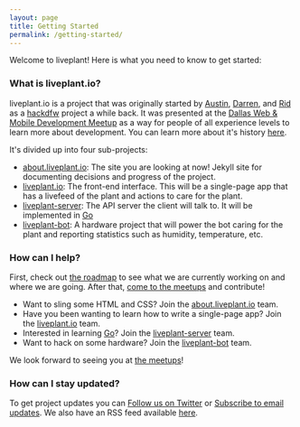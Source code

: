 ```yaml
---
layout: page
title: Getting Started
permalink: /getting-started/
---
```


Welcome to liveplant! Here is what you need to know to get started:

### What is liveplant.io?

liveplant.io is a project that was originally started by [Austin][austin],
[Darren][darren], and [Rid][rid] as a [hackdfw][] project a while back. It was
presented at the [Dallas Web & Mobile Development Meetup][meetup-link] as a way for
people of all experience levels to learn more about development. You can learn
more about it's history [here][liveplant-history].

It's divided up into four sub-projects:

- [about.liveplant.io][]: The site you are looking at now!  Jekyll site for
  documenting decisions and progress of the project.
- [liveplant.io][]: The front-end interface. This will be a single-page app that
  has a livefeed of the plant and actions to care for the plant.
- [liveplant-server][]: The API server the client will talk to. It will be
  implemented in [Go][]
- [liveplant-bot][]: A hardware project that will power the bot caring for the
  plant and reporting statistics such
  as humidity, temperature, etc.

### How can I help?

First, check out [the roadmap][roadmap] to see what we are currently working on
and where we are going. After that, [come to the meetups][meetup-link] and
contribute!

- Want to sling some HTML and CSS? Join the [about.liveplant.io][] team.
- Have you been wanting to learn how to write a single-page app? Join the
  [liveplant.io][] team.
- Interested in learning [Go][]? Join the [liveplant-server][] team.
- Want to hack on some hardware? Join the [liveplant-bot][] team.

We look forward to seeing you at [the meetups][meetup-link]!

### How can I stay updated?

To get project updates you can [Follow us on
Twitter](https://twitter.com/liveplantio) or [Subscribe to email
updates](http://eepurl.com/bq08JD). We also have an RSS feed available
[here](http://about.liveplant.io/feed.xml).

[austin]: https://github.com/austinpray
[darren]: https://github.com/darrencattle
[rid]: https://github.com/ridhoq
[meetup-link]: http://www.meetup.com/Dallas-Web-Mobile-Development-Meetup/
[liveplant-history]: /meetup/progress/2015/05/08/hello-world.html
[about.liveplant.io]: https://github.com/liveplant/about.liveplant.io
[liveplant.io]: https://github.com/liveplant/liveplant.io
[liveplant-server]: https://github.com/liveplant/liveplant-server
[liveplant-bot]: https://github.com/liveplant/liveplant-bot
[go]: https://golang.org/
[hackdfw]: http://hackdfw.com/
[roadmap]: /roadmap/
